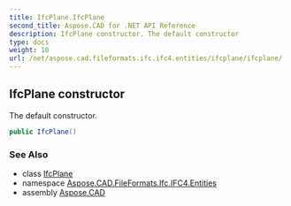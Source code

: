 ```yaml
---
title: IfcPlane.IfcPlane
second_title: Aspose.CAD for .NET API Reference
description: IfcPlane constructor. The default constructor
type: docs
weight: 10
url: /net/aspose.cad.fileformats.ifc.ifc4.entities/ifcplane/ifcplane/
---
```

## IfcPlane constructor

The default constructor.

```csharp
public IfcPlane()
```

### See Also

* class [IfcPlane](../)
* namespace [Aspose.CAD.FileFormats.Ifc.IFC4.Entities](../../ifcplane/)
* assembly [Aspose.CAD](../../../)


